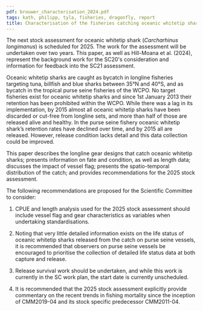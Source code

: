 ```yaml
---
pdf: brouwer_characterisation_2024.pdf
tags: kath, philipp, tyla, fisheries, dragonfly, report
title: Characterisation of the fisheries catching oceanic whitetip sharks (<i>Carcharhinus longimanus</i>) in the Western and Central Pacific Ocean
---
```

The next stock assessment for oceanic whitetip shark (*Carcharhinus longimanus*) is scheduled for 2025. The work for the assessment will be undertaken over two years. This paper, as well as Hill-Moana et al. (2024), represent the background work for the SC20's consideration and information for feedback into the SC21 assessment.

Oceanic whitetip sharks are caught as bycatch in longline fisheries targeting tuna, billfish and blue sharks between 35&deg;N and 40&deg;S, and as bycatch in the tropical purse seine fisheries of the WCPO. No target fisheries exist for oceanic whitetip sharks and since 1st January 2013 their retention has been prohibited within the WCPO. While there was a lag in its implementation, by 2015 almost all oceanic whitetip sharks have been discarded or cut-free from longline sets, and more than half of those are released alive and healthy. In the purse seine fishery oceanic whitetip shark’s retention rates have declined over time, and by 2015 all are released. However, release condition lacks detail and this data collection could be improved.

This paper describes the longline gear designs that catch oceanic whitetip sharks; presents information on fate and condition, as well as length data; discusses the impact of vessel flag; presents the spatio-temporal distribution of the catch; and provides recommendations for the 2025 stock assessment.

The following recommendations are proposed for the Scientific Committee to consider:

  1. CPUE and length analysis used for the 2025 stock assessment should include vessel flag and gear characteristics as variables when undertaking standardisations.

  2. Noting that very little detailed information exists on the life status of oceanic whitetip sharks released from the catch on purse seine vessels, it is recommended that observers on purse seine vessels be encouraged to prioritise the collection of detailed life status data at both capture and release.

  3. Release survival work should be undertaken, and while this work is currently in the SC work plan, the start date is currently unscheduled.

  4. It is recommended that the 2025 stock assessment explicitly provide commentary on the recent trends in fishing mortality since the inception of CMM2019-04 and its stock specific predecessor CMM2011-04.